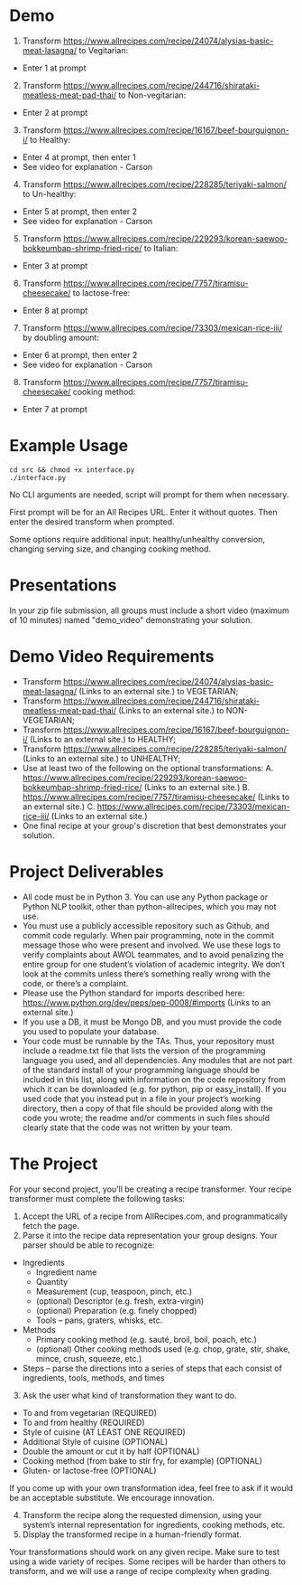# Demo

1. Transform https://www.allrecipes.com/recipe/24074/alysias-basic-meat-lasagna/ to Vegitarian: 
  - Enter 1 at prompt
2. Transform https://www.allrecipes.com/recipe/244716/shirataki-meatless-meat-pad-thai/ to Non-vegitarian:
  - Enter 2 at prompt
3. Transform https://www.allrecipes.com/recipe/16167/beef-bourguignon-i/ to Healthy:
  - Enter 4 at prompt, then enter 1
  - See video for explanation - Carson
4. Transform https://www.allrecipes.com/recipe/228285/teriyaki-salmon/ to Un-healthy:
  - Enter 5 at prompt, then enter 2
  - See video for explanation - Carson
5. Transform https://www.allrecipes.com/recipe/229293/korean-saewoo-bokkeumbap-shrimp-fried-rice/ to Italian:
  - Enter 3 at prompt
6. Transform https://www.allrecipes.com/recipe/7757/tiramisu-cheesecake/ to lactose-free:
  - Enter 8 at prompt
7. Transform https://www.allrecipes.com/recipe/73303/mexican-rice-iii/ by doubling amount:
  - Enter 6 at prompt, then enter 2
  - See video for explanation - Carson
8. Transform https://www.allrecipes.com/recipe/7757/tiramisu-cheesecake/ cooking method:
  - Enter 7 at prompt

# Example Usage

```
cd src && chmod +x interface.py
./interface.py
```
No CLI arguments are needed, script will prompt for them when necessary.

First prompt will be for an All Recipes URL. Enter it without quotes. Then enter the desired transform when prompted.

Some options require additional input: healthy/unhealthy conversion, changing serving size, and changing cooking method. 

# Presentations

In your zip file submission, all groups must include a short video (maximum of 10 minutes) named "demo_video" demonstrating your solution.

# Demo Video Requirements

- Transform https://www.allrecipes.com/recipe/24074/alysias-basic-meat-lasagna/ (Links to an external site.) to VEGETARIAN;
- Transform https://www.allrecipes.com/recipe/244716/shirataki-meatless-meat-pad-thai/ (Links to an external site.) to NON-VEGETARIAN;
- Transform https://www.allrecipes.com/recipe/16167/beef-bourguignon-i/ (Links to an external site.) to HEALTHY;
- Transform https://www.allrecipes.com/recipe/228285/teriyaki-salmon/ (Links to an external site.) to UNHEALTHY;
- Use at least two of the following on the optional transformations:
A. https://www.allrecipes.com/recipe/229293/korean-saewoo-bokkeumbap-shrimp-fried-rice/ (Links to an external site.)
B. https://www.allrecipes.com/recipe/7757/tiramisu-cheesecake/ (Links to an external site.)
C. https://www.allrecipes.com/recipe/73303/mexican-rice-iii/ (Links to an external site.)
- One final recipe at your group's discretion that best demonstrates your solution.

# Project Deliverables

- All code must be in Python 3. You can use any Python package or Python NLP toolkit, other than python-allrecipes, which you may not use.
- You must use a publicly accessible repository such as Github, and commit code regularly. When pair programming, note in the commit message those who were present and involved. We use these logs to verify complaints about AWOL teammates, and to avoid penalizing the entire group for one student’s violation of academic integrity. We don’t look at the commits unless there’s something really wrong with the code, or there’s a complaint.
- Please use the Python standard for imports described here: https://www.python.org/dev/peps/pep-0008/#imports (Links to an external site.)
- If you use a DB, it must be Mongo DB, and you must provide the code you used to populate your database.
- Your code must be runnable by the TAs. Thus, your repository must include a readme.txt file that lists the version of the programming language you used, and all dependencies. Any modules that are not part of the standard install of your programming language should be included in this list, along with information on the code repository from which it can be downloaded (e.g. for python, pip or easy_install). If you used code that you instead put in a file in your project’s working directory, then a copy of that file should be provided along with the code you wrote; the readme and/or comments in such files should clearly state that the code was not written by your team.

# The Project

For your second project, you’ll be creating a recipe transformer. Your recipe transformer must complete the following tasks:

1. Accept the URL of a recipe from AllRecipes.com, and programmatically fetch the page.
2. Parse it into the recipe data representation your group designs. Your parser should be able to recognize:
  - Ingredients
  	- Ingredient name
  	- Quantity
  	- Measurement (cup, teaspoon, pinch, etc.)
  	- (optional) Descriptor (e.g. fresh, extra-virgin)
  	- (optional) Preparation (e.g. finely chopped)
  	- Tools – pans, graters, whisks, etc.
  - Methods
  	- Primary cooking method (e.g. sauté, broil, boil, poach, etc.)
	- (optional) Other cooking methods used (e.g. chop, grate, stir, shake, mince, crush, squeeze, etc.)
  - Steps – parse the directions into a series of steps that each consist of ingredients, tools, methods, and times
3. Ask the user what kind of transformation they want to do.
- To and from vegetarian (REQUIRED)
- To and from healthy (REQUIRED)
- Style of cuisine (AT LEAST ONE REQUIRED)
- Additional Style of cuisine (OPTIONAL)
- Double the amount or cut it by half (OPTIONAL)
- Cooking method (from bake to stir fry, for example) (OPTIONAL)
- Gluten- or lactose-free (OPTIONAL)

If you come up with your own transformation idea, feel free to ask if it would be an acceptable substitute. We encourage innovation.

4. Transform the recipe along the requested dimension, using your system’s internal representation for ingredients, cooking methods, etc.
5. Display the transformed recipe in a human-friendly format.

Your transformations should work on any given recipe. Make sure to test using a wide variety of recipes. Some recipes will be harder than others to transform, and we will use a range of recipe complexity when grading.
